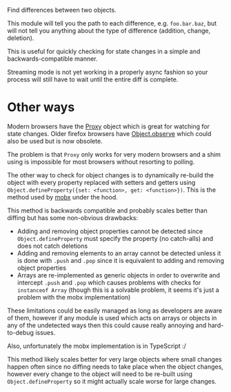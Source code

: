 
Find differences between two objects. 

This module will tell you the path to each difference, e.g. `foo.bar.baz`, but will not tell you anything about the type of difference (addition, change, deletion).

This is useful for quickly checking for state changes in a simple and backwards-compatible manner.

Streaming mode is not yet working in a properly async fashion so your process will still have to wait until the entire diff is complete.

# Other ways

Modern browsers have the [Proxy](https://developer.mozilla.org/en-US/docs/Web/JavaScript/Reference/Global_Objects/Proxy) object which is great for watching for state changes. Older firefox browsers have [Object.observe](https://developer.mozilla.org/en-US/docs/Web/JavaScript/Reference/Global_Objects/Object/observe) which could also be used but is now obsolete.

The problem is that `Proxy` only works for very modern browsers and a shim using is impossible for most browsers without resorting to polling.

The other way to check for object changes is to dynamically re-build the object with every property replaced with setters and getters using `Object.defineProperty({set: <function>, get: <function>})`. This is the method used by [mobx](https://github.com/mobxjs/mobx) under the hood. 

This method is backwards compatible and probably scales better than diffing but has some non-obvious drawbacks:

* Adding and removing object properties cannot be detected since `Object.defineProperty` must specify the property (no catch-alls) and does not catch deletions
* Adding and removing elements to an array cannot be detected unless it is done with `.push` and `.pop` since it is equivalent to adding and removing object properties
* Arrays are re-implemented as generic objects in order to overwrite and intercept `.push` and `.pop` which causes problems with checks for `instanceof Array` (though this is a solvable problem, it seems it's just a problem with the mobx implementation)

These limitations could be easily managed as long as developers are aware of them, however if any module is used which acts on arrays or objects in any of the undetected ways then this could cause really annoying and hard-to-debug issues.

Also, unfortunately the mobx implementation is in TypeScript :/

This method likely scales better for very large objects where small changes happen often since no diffing needs to take place when the object changes, however every change to the object will need to be re-built using `Object.defineProperty` so it might actually scale worse for large changes. 

